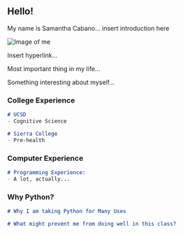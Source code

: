 ## Hello!

My name is Samantha Cabano... insert introduction here

![Image of me](https://github.com/samcabano/cabano-profile/blob/master/Portfolio_img.jpg)

Insert hyperlink...

Most important thing in my life...

Something interesting about myself...

### College Experience

```markdown
# UCSD
- Cognitive Science

# Sierra College
- Pre-health
```

### Computer Experience

```markdown
# Programming Experience:
- A lot, actually...
```

### Why Python?

```markdown
# Why I am taking Python for Many Uses

# What might prevent me from doing well in this class?

```
